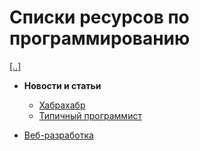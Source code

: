 # Списки ресурсов по программированию

[[..]](Education.md)

- __Новости и статьи__
  - [Хабрахабр](https://habrahabr.ru)
  - [Типичный программист](https://tproger.ru)

- [Веб-разработка](WebDevelopment.md)
